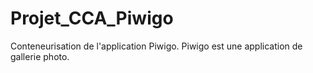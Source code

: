 # Projet_CCA_Piwigo
Conteneurisation de l'application Piwigo. Piwigo est une application de gallerie photo.
